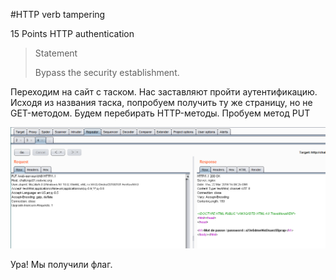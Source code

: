 #HTTP verb tampering

15 Points 
HTTP authentication

> Statement
>
> Bypass the security establishment.

Переходим на сайт с таском. Нас заставляют пройти аутентификацию. Исходя из названия таска, попробуем получить ту же страницу, но не GET-методом. Будем перебирать HTTP-методы. Пробуем метод PUT

![](image1.png)

Ура! Мы получили флаг.